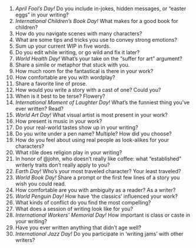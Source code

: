 1. *April Fool’s Day!* Do you include in-jokes, hidden messages, or “easter eggs” in your writing?
2. *International Children’s Book Day!* What makes for a good book for children?
3. How do you navigate scenes with many characters?
4. What are some tips and tricks you use to convey strong emotions?
5. Sum up your current WIP in five words.
6. Do you edit while writing, or go wild and fix it later?
7. *World Health Day!* What’s your take on the “suffer for art” argument?
8. Share a simile or metaphor that stuck with you.
9. How much room for the fantastical is there in your work?
10. How comfortable are you with wordplay?
11. Share a favorite line of prose.
12. How would you write a story with a cast of one? Could you?
13. When is it best to be terse? Flowery?
14. *International Moment of Laughter Day!* What’s the funniest thing you’ve ever written? Read?
15. *World Art Day!* What visual artist is most present in your work?
16. How present is music in your work?
17. Do your real-world tastes show up in your writing?
18. Do you write under a pen name? Multiple? How did you choose?
19. How do you feel about using real people as look-alikes for your characters?
20. What rôle does religion play in your writing?
21. In honor of @john, who doesn’t really like coffee: what “established” writerly traits don’t really apply to you?
22. *Earth Day!* Who’s your most traveled character? Your least traveled?
23. *World Book Day!* Share a prompt or the first few lines of a story you wish you could read.
24. How comfortable are you with ambiguity as a reader? As a writer?
25. *World Penguin Day!* How have ‘the classics’ influenced your work?
26. What kinds of conflict do you find the most compelling?
27. What does a session of writing look like for you?
28. *International Workers’ Memorial Day!* How important is class or caste in your writing?
29. Have you ever written anything that didn’t age well?
30. *International Jazz Day!* Do you participate in ‘writing jams’ with other writers?
